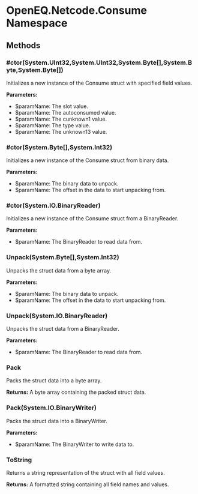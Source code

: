 ﻿# OpenEQ.Netcode.Consume Namespace

## Methods

### #ctor(System.UInt32,System.UInt32,System.Byte[],System.Byte,System.Byte[])

Initializes a new instance of the Consume struct with specified field values.

**Parameters:**

- $paramName: The slot value.
- $paramName: The autoconsumed value.
- $paramName: The cunknown1 value.
- $paramName: The type value.
- $paramName: The unknown13 value.

### #ctor(System.Byte[],System.Int32)

Initializes a new instance of the Consume struct from binary data.

**Parameters:**

- $paramName: The binary data to unpack.
- $paramName: The offset in the data to start unpacking from.

### #ctor(System.IO.BinaryReader)

Initializes a new instance of the Consume struct from a BinaryReader.

**Parameters:**

- $paramName: The BinaryReader to read data from.

### Unpack(System.Byte[],System.Int32)

Unpacks the struct data from a byte array.

**Parameters:**

- $paramName: The binary data to unpack.
- $paramName: The offset in the data to start unpacking from.

### Unpack(System.IO.BinaryReader)

Unpacks the struct data from a BinaryReader.

**Parameters:**

- $paramName: The BinaryReader to read data from.

### Pack

Packs the struct data into a byte array.

**Returns:** A byte array containing the packed struct data.

### Pack(System.IO.BinaryWriter)

Packs the struct data into a BinaryWriter.

**Parameters:**

- $paramName: The BinaryWriter to write data to.

### ToString

Returns a string representation of the struct with all field values.

**Returns:** A formatted string containing all field names and values.


